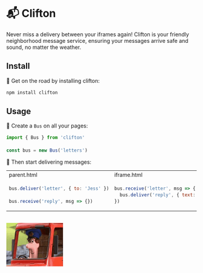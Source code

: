 # 📬 Clifton

Never miss a delivery between your iframes again! Clifton is your friendly neighborhood message service, ensuring your messages arrive safe and sound, no matter the weather.

## Install

🚏 Get on the road by installing clifton:

```bash
npm install clifton
```

## Usage

🚚 Create a `Bus` on all your pages:

```js
import { Bus } from 'clifton'

const bus = new Bus('letters')
```

📨 Then start delivering messages:

<table>
<tr>
<td>parent.html</td>
<td>iframe.html</td>
</tr>
<tr>
<td>

```js
bus.deliver('letter', { to: 'Jess' })

bus.receive('reply', msg => {})
```

</td>
<td>
    
```js
bus.receive('letter', msg => {
  bus.deliver('reply', { text: 'Meow' })
})
```

</td>
</tr>
</table>

<br>
<img src="https://raw.githubusercontent.com/nexxtmove/clifton/pat/pat.gif" width="150" alt="Pat Clifton"/>
